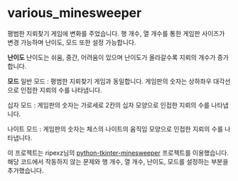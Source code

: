 # various_minesweeper

평범한 지뢰찾기 게임에 변화를 주었습니다.
행 개수, 열 개수를 통한 게임판 사이즈가 변경 가능하며
난이도, 모드 또한 설정 가능합니다.

**난이도** 
난이도는 쉬움, 중간, 어려움이 있으며
난이도가 올라갈수록 지뢰의 개수가 증가합니다.

**모드**
일반 모드 : 평범한 지뢰찾기 게임과 동일합니다. 게임판의 숫자는 상하좌우 대각선으로 인접한 지뢰의 수를 나타냅니다.

십자 모드 : 게임판의 숫자는 가로세로 2칸의 십자 모양으로 인접한 지뢰의 수를 나타냅니다.

나이트 모드 : 게임판의 숫자는 체스의 나이트의 움직임 모양으로 인접한 지뢰의 수를 나타냅니다.

이 프로젝트는 ripexz님의 [python-tkinter-minesweeper](https://github.com/ripexz/python-tkinter-minesweeper) 프로젝트를 이용했습니다.
해당 코드에서 작동하지 않는 문제와 행 개수, 열 개수, 난이도, 모드를 설정하는 부분을 추가했습니다.
